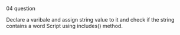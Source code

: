 04 question

Declare a varibale and assign string value to it and check if the string contains a word Script using includes() method.
